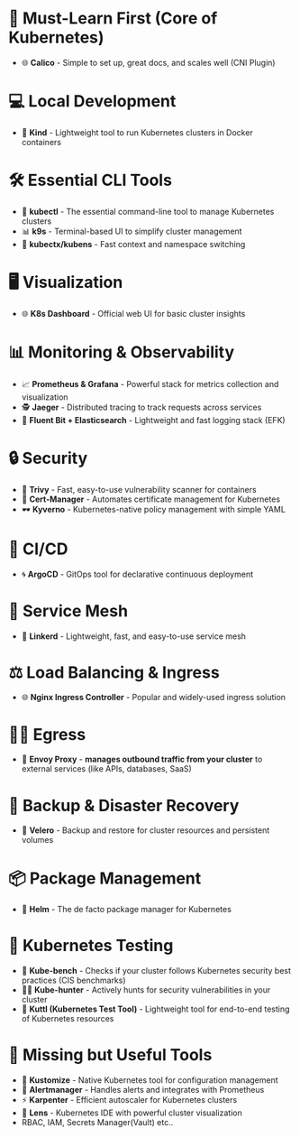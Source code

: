 # 🧠 Must-Learn First (Core of Kubernetes)
- 🌐 **Calico** - Simple to set up, great docs, and scales well (CNI Plugin)

# 💻 Local Development
- 🐋 **Kind** - Lightweight tool to run Kubernetes clusters in Docker containers

# 🛠️ Essential CLI Tools
- 🔑 **kubectl** - The essential command-line tool to manage Kubernetes clusters
- 📊 **k9s** - Terminal-based UI to simplify cluster management
- 🔄 **kubectx/kubens** - Fast context and namespace switching

# 🖥️ Visualization
- 🌐 **K8s Dashboard** - Official web UI for basic cluster insights

# 📊 Monitoring & Observability
- 📈 **Prometheus & Grafana** - Powerful stack for metrics collection and visualization
- 🕵️ **Jaeger** - Distributed tracing to track requests across services
- 📝 **Fluent Bit + Elasticsearch** - Lightweight and fast logging stack (EFK)

# 🔒 Security
- 🐋 **Trivy** - Fast, easy-to-use vulnerability scanner for containers
- 📝 **Cert-Manager** - Automates certificate management for Kubernetes
- 🕶️ **Kyverno** - Kubernetes-native policy management with simple YAML

# 🚀 CI/CD
- 🌀 **ArgoCD** - GitOps tool for declarative continuous deployment

# 🔗 Service Mesh
- 🐠 **Linkerd** - Lightweight, fast, and easy-to-use service mesh

# ⚖️ Load Balancing & Ingress
- 🌐 **Nginx Ingress Controller** - Popular and widely-used ingress solution

# 🏃‍♂️ Egress
- 🚀 **Envoy Proxy** - **manages outbound traffic from your cluster** to external services (like APIs, databases, SaaS)

# 💾 Backup & Disaster Recovery
- 💼 **Velero** - Backup and restore for cluster resources and persistent volumes

# 📦 Package Management
- 🎁 **Helm** - The de facto package manager for Kubernetes

# 🧪 Kubernetes Testing
- 🧹 **Kube-bench** - Checks if your cluster follows Kubernetes security best practices (CIS benchmarks)
- 🕵️‍♂️ **Kube-hunter** - Actively hunts for security vulnerabilities in your cluster
- 🧪 **Kuttl (Kubernetes Test Tool)** - Lightweight tool for end-to-end testing of Kubernetes resources

# 🧩 Missing but Useful Tools
- 📝 **Kustomize** - Native Kubernetes tool for configuration management
- 🚨 **Alertmanager** - Handles alerts and integrates with Prometheus
- ⚡ **Karpenter** - Efficient autoscaler for Kubernetes clusters
- 👀 **Lens** - Kubernetes IDE with powerful cluster visualization
- RBAC, IAM, Secrets Manager(Vault) etc..
